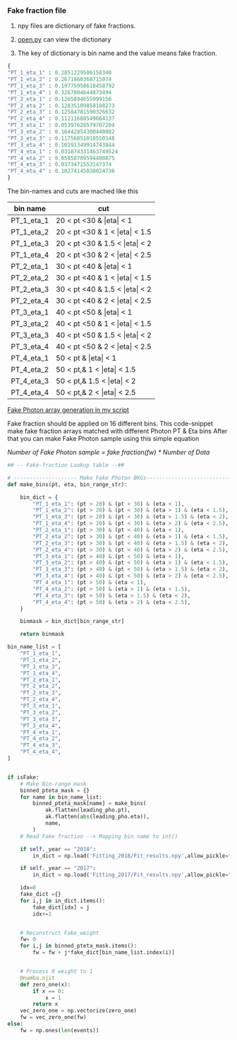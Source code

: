 ### Fake fraction file


1. npy files are dictionary of fake fractions.

2. [open.py](https://github.com/JW-corp/J.W_Analysis/blob/main/Coffea_WZG/Fitting/Fake_fraction/open.py) can view the dictionary

3. The key of dictionary is bin name and the value means fake fraction.
```python
{
"PT_1_eta_1" : 0.2851229506158348
"PT_1_eta_2" : 0.2671860368715074
"PT_1_eta_3" : 0.19775958618458792
"PT_1_eta_4" : 0.3267804644873494
"PT_2_eta_1" : 0.1265894655999156
"PT_2_eta_2" : 0.12835109858188273
"PT_2_eta_3" : 0.12584781590326632
"PT_2_eta_4" : 0.11211688549664137
"PT_3_eta_1" : 0.05397628579707204
"PT_3_eta_2" : 0.16442854300440082
"PT_3_eta_3" : 0.11756851018550148
"PT_3_eta_4" : 0.10191349914743844
"PT_4_eta_1" : 0.031874331463749524
"PT_4_eta_2" : 0.05858789594488875
"PT_4_eta_3" : 0.0373471553147374
"PT_4_eta_4" : 0.10274145038024736
}
```
  
The bin-names and cuts are mached like this

| bin name   | cut                             |
|------------|---------------------------------|
| PT_1_eta_1 | 20 < pt <30 & \|eta\| < 1       |
| PT_1_eta_2 | 20 < pt <30 & 1 < \|eta\| < 1.5 |
| PT_1_eta_3 | 20 < pt <30 & 1.5 < \|eta\| < 2 |
| PT_1_eta_4 | 20 < pt <30 & 2 < \|eta\| < 2.5 |
| PT_2_eta_1 | 30 < pt <40 & \|eta\| < 1       |
| PT_2_eta_2 | 30 < pt <40 & 1 < \|eta\| < 1.5 |
| PT_2_eta_3 | 30 < pt <40 & 1.5 < \|eta\| < 2 |
| PT_2_eta_4 | 30 < pt <40 & 2 < \|eta\| < 2.5 |
| PT_3_eta_1 | 40 < pt <50 & \|eta\| < 1       |
| PT_3_eta_2 | 40 < pt <50 & 1 < \|eta\| < 1.5 |
| PT_3_eta_3 | 40 < pt <50 & 1.5 < \|eta\| < 2 |
| PT_3_eta_4 | 40 < pt <50 & 2 < \|eta\| < 2.5 |
| PT_4_eta_1 | 50 < pt & \|eta\| < 1           |
| PT_4_eta_2 | 50 < pt,& 1 < \|eta\| < 1.5     |
| PT_4_eta_3 | 50 < pt,& 1.5 < \|eta\| < 2     |
| PT_4_eta_4 | 50 < pt,& 2 < \|eta\| < 2.5     |



[Fake Photon array generation in my script](https://github.com/JW-corp/J.W_Analysis/blob/main/Coffea_WZG/Condor_coffea/N03_run_processor.py#L571)
  
Fake fraction should be applied on 16 different bins.
This code-snippet make fake fraction arrays matched with different Photon PT & Eta bins
After that you can make Fake Photon sample using this simple equation  

  
*Number of Fake Photon sample = fake fraction(fw) * Number of Data*
  


```python
## -- Fake-fraction Lookup table --##

# -------------------- Make Fake Photon BKGs---------------------------#
def make_bins(pt, eta, bin_range_str):

    bin_dict = {
        "PT_1_eta_1": (pt > 20) & (pt < 30) & (eta < 1),
        "PT_1_eta_2": (pt > 20) & (pt < 30) & (eta > 1) & (eta < 1.5),
        "PT_1_eta_3": (pt > 20) & (pt < 30) & (eta > 1.5) & (eta < 2),
        "PT_1_eta_4": (pt > 20) & (pt < 30) & (eta > 2) & (eta < 2.5),
        "PT_2_eta_1": (pt > 30) & (pt < 40) & (eta < 1),
        "PT_2_eta_2": (pt > 30) & (pt < 40) & (eta > 1) & (eta < 1.5),
        "PT_2_eta_3": (pt > 30) & (pt < 40) & (eta > 1.5) & (eta < 2),
        "PT_2_eta_4": (pt > 30) & (pt < 40) & (eta > 2) & (eta < 2.5),
        "PT_3_eta_1": (pt > 40) & (pt < 50) & (eta < 1),
        "PT_3_eta_2": (pt > 40) & (pt < 50) & (eta > 1) & (eta < 1.5),
        "PT_3_eta_3": (pt > 40) & (pt < 50) & (eta > 1.5) & (eta < 2),
        "PT_3_eta_4": (pt > 40) & (pt < 50) & (eta > 2) & (eta < 2.5),
        "PT_4_eta_1": (pt > 50) & (eta < 1),
        "PT_4_eta_2": (pt > 50) & (eta > 1) & (eta < 1.5),
        "PT_4_eta_3": (pt > 50) & (eta > 1.5) & (eta < 2),
        "PT_4_eta_4": (pt > 50) & (eta > 2) & (eta < 2.5),
    }

    binmask = bin_dict[bin_range_str]

    return binmask

bin_name_list = [
    "PT_1_eta_1",
    "PT_1_eta_2",
    "PT_1_eta_3",
    "PT_1_eta_4",
    "PT_2_eta_1",
    "PT_2_eta_2",
    "PT_2_eta_3",
    "PT_2_eta_4",
    "PT_3_eta_1",
    "PT_3_eta_2",
    "PT_3_eta_3",
    "PT_3_eta_4",
    "PT_4_eta_1",
    "PT_4_eta_2",
    "PT_4_eta_3",
    "PT_4_eta_4",
]


if isFake:
    # Make Bin-range mask
    binned_pteta_mask = {}
    for name in bin_name_list:
        binned_pteta_mask[name] = make_bins(
            ak.flatten(leading_pho.pt),
            ak.flatten(abs(leading_pho.eta)),
            name,
        )
    # Read Fake fraction --> Mapping bin name to int()

    if self._year == "2018":
        in_dict = np.load('Fitting_2018/Fit_results.npy',allow_pickle="True")[()]

    if self._year == "2017":
        in_dict = np.load('Fitting_2017/Fit_results.npy',allow_pickle="True")[()]

    idx=0
    fake_dict ={}
    for i,j in in_dict.items():
        fake_dict[idx] = j
        idx+=1


    # Reconstruct Fake_weight
    fw= 0
    for i,j in binned_pteta_mask.items():
        fw = fw + j*fake_dict[bin_name_list.index(i)]


    # Process 0 weight to 1
    @numba.njit
    def zero_one(x):
        if x == 0:
            x = 1
        return x
    vec_zero_one = np.vectorize(zero_one)
    fw = vec_zero_one(fw)
else:
    fw = np.ones(len(events))
```

